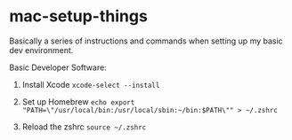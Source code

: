 # mac-setup-things
Basically a series of instructions and commands when setting up my basic dev environment.

Basic Developer Software:
1) Install Xcode
`xcode-select --install`

2) Set up Homebrew
`echo export "PATH=\"/usr/local/bin:/usr/local/sbin:~/bin:$PATH\"" > ~/.zshrc`

3) Reload the zshrc
`source ~/.zshrc`
